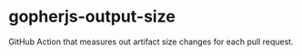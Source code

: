 # gopherjs-output-size
GitHub Action that measures out artifact size changes for each pull request.
